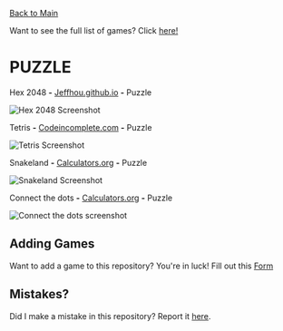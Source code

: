 [Back to Main](/../main/README.md)

Want to see the full list of games? Click [here!](/../main/Categories/All-Games-List.md)

# PUZZLE

Hex 2048 **-** <a href="https://jeffhou.github.io/hex-2048/">Jeffhou.github.io</a> **-** Puzzle 

![Hex 2048 Screenshot](https://github.com/Zryak/Open-Games/assets/152645699/3e043470-0985-4209-9875-33f5a24de057)

Tetris **-** <a href="https://codeincomplete.com/games/tetris/">Codeincomplete.com</a> **-** Puzzle 

![Tetris Screenshot](https://github.com/Zryak/Open-Games/assets/152645699/85b48af1-2581-42ac-8afc-be9d62fa07f1)

Snakeland **-** <a href="https://www.calculators.org/games/snakeland/">Calculators.org</a> **-** Puzzle 

![Snakeland Screenshot](https://github.com/Zryak/Open-Games/assets/152645699/3d712809-0f81-44b6-a91b-971148da60ca)

Connect the dots **-** <a href="https://www.calculators.org/games/connect-a-way/">Calculators.org</a> **-** Puzzle 

![Connect the dots screenshot](https://github.com/Zryak/Open-Games/assets/152645699/fba02050-2c6f-492d-9043-a04e4cb2b349)

## Adding Games
Want to add a game to this repository? You're in luck! Fill out this [Form](https://github.com/Zryak/Open-Games/issues/new?assignees=zryak&labels=game%2Cwebsite%2Cadd+game&projects=&template=WebsiteRequest.yml&title=%5BGame%5D%3A+I+want+)

## Mistakes?
Did I make a mistake in this repository? Report it [here](https://github.com/Zryak/Open-Games/issues/new?assignees=zryak&labels=game%2Cwebsite&projects=&template=Mistake.yml&title=%5BGame%5D%3A+You+wronged+).
